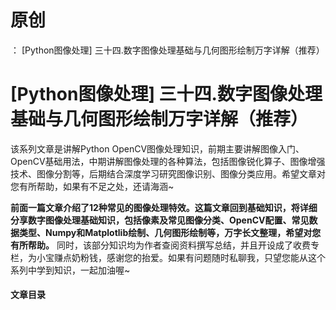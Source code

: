 # 原创
：  [Python图像处理] 三十四.数字图像处理基础与几何图形绘制万字详解（推荐）

# [Python图像处理] 三十四.数字图像处理基础与几何图形绘制万字详解（推荐）

该系列文章是讲解Python OpenCV图像处理知识，前期主要讲解图像入门、OpenCV基础用法，中期讲解图像处理的各种算法，包括图像锐化算子、图像增强技术、图像分割等，后期结合深度学习研究图像识别、图像分类应用。希望文章对您有所帮助，如果有不足之处，还请海涵~

**前面一篇文章介绍了12种常见的图像处理特效。这篇文章回到基础知识，将详细分享数字图像处理基础知识，包括像素及常见图像分类、OpenCV配置、常见数据类型、Numpy和Matplotlib绘制、几何图形绘制等，万字长文整理，希望对您有所帮助。** 同时，该部分知识均为作者查阅资料撰写总结，并且开设成了收费专栏，为小宝赚点奶粉钱，感谢您的抬爱。如果有问题随时私聊我，只望您能从这个系列中学到知识，一起加油喔~

#### 文章目录
